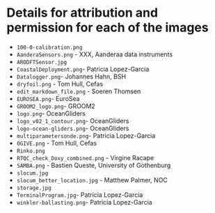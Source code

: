 # Details for attribution and permission for each of the images

- `100-0-calibration.png`
- `AanderaSensors.png` - XXX, Aanderaa data instruments
- `ARODFTSensor.jpg`
- `CoastalDeployment.png`- Patricia Lopez-Garcia
- `Datalogger.png`- Johannes Hahn, BSH
- `dryfoil.png` - Tom Hull, Cefas
- `edit_markdown_file.png` - Soeren Thomsen
- `EUROSEA.png`- EuroSea
- `GROOM2_logo.png`- GROOM2
- `logo.png`- OceanGliders
- `logo_v02_1_contour.png`- OceanGliders
- `logo-ocean-gliders.png`- OceanGliders
- `multiparametersonde.png`- Patricia Lopez-Garcia
- `OGIVE.png` - Tom Hull, Cefas
- `Rinko.png`
- `RTQC_check_Doxy_combined.png` - Virgine Racape
- `SAMBA.png` - Bastien Queste, University of Gothenburg
- `slocum.jpg`
- `slocum_better_location.jpg` - Matthew Palmer, NOC
- `storage.jpg`
- `TerminalProgram.jpg`- Patricia Lopez-Garcia
- `winkler-ballasting.png`- Patricia Lopez-Garcia
